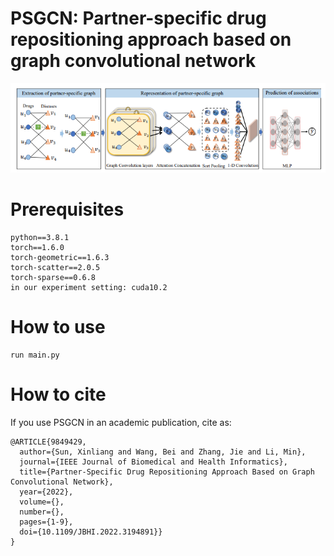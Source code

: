 # PSGCN: Partner-specific drug repositioning approach based on graph convolutional network
<img src="img/flow.png" alt="alt" title="title">

# Prerequisites

```
python==3.8.1
torch==1.6.0
torch-geometric==1.6.3
torch-scatter==2.0.5
torch-sparse==0.6.8
in our experiment setting: cuda10.2
```

# How to use
```
run main.py
```
# How to cite

If you use PSGCN in an academic publication, cite as:
```
@ARTICLE{9849429,
  author={Sun, Xinliang and Wang, Bei and Zhang, Jie and Li, Min},
  journal={IEEE Journal of Biomedical and Health Informatics}, 
  title={Partner-Specific Drug Repositioning Approach Based on Graph Convolutional Network}, 
  year={2022},
  volume={},
  number={},
  pages={1-9},
  doi={10.1109/JBHI.2022.3194891}}
}
```

